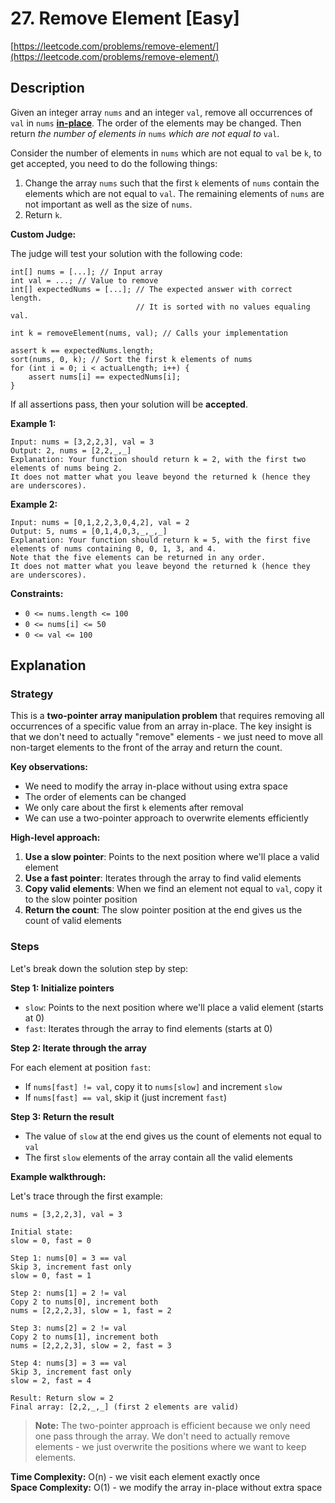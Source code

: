 # 27. Remove Element [Easy]

[https://leetcode.com/problems/remove-element/](https://leetcode.com/problems/remove-element/)

## Description

Given an integer array `nums` and an integer `val`, remove all occurrences of `val` in `nums` **[in-place](https://en.wikipedia.org/wiki/In-place_algorithm)**. The order of the elements may be changed. Then return *the number of elements in* `nums` *which are not equal to* `val`.

Consider the number of elements in `nums` which are not equal to `val` be `k`, to get accepted, you need to do the following things:

1. Change the array `nums` such that the first `k` elements of `nums` contain the elements which are not equal to `val`. The remaining elements of `nums` are not important as well as the size of `nums`.
2. Return `k`.

**Custom Judge:**

The judge will test your solution with the following code:

```raw
int[] nums = [...]; // Input array
int val = ...; // Value to remove
int[] expectedNums = [...]; // The expected answer with correct length.
                            // It is sorted with no values equaling val.

int k = removeElement(nums, val); // Calls your implementation

assert k == expectedNums.length;
sort(nums, 0, k); // Sort the first k elements of nums
for (int i = 0; i < actualLength; i++) {
    assert nums[i] == expectedNums[i];
}
```

If all assertions pass, then your solution will be **accepted**.

**Example 1:**

```raw
Input: nums = [3,2,2,3], val = 3
Output: 2, nums = [2,2,_,_]
Explanation: Your function should return k = 2, with the first two elements of nums being 2.
It does not matter what you leave beyond the returned k (hence they are underscores).
```

**Example 2:**

```raw
Input: nums = [0,1,2,2,3,0,4,2], val = 2
Output: 5, nums = [0,1,4,0,3,_,_,_]
Explanation: Your function should return k = 5, with the first five elements of nums containing 0, 0, 1, 3, and 4.
Note that the five elements can be returned in any order.
It does not matter what you leave beyond the returned k (hence they are underscores).
```

**Constraints:**

- `0 <= nums.length <= 100`
- `0 <= nums[i] <= 50`
- `0 <= val <= 100`

## Explanation

### Strategy

This is a **two-pointer array manipulation problem** that requires removing all occurrences of a specific value from an array in-place. The key insight is that we don't need to actually "remove" elements - we just need to move all non-target elements to the front of the array and return the count.

**Key observations:**
- We need to modify the array in-place without using extra space
- The order of elements can be changed
- We only care about the first `k` elements after removal
- We can use a two-pointer approach to overwrite elements efficiently

**High-level approach:**
1. **Use a slow pointer**: Points to the next position where we'll place a valid element
2. **Use a fast pointer**: Iterates through the array to find valid elements
3. **Copy valid elements**: When we find an element not equal to `val`, copy it to the slow pointer position
4. **Return the count**: The slow pointer position at the end gives us the count of valid elements

### Steps

Let's break down the solution step by step:

**Step 1: Initialize pointers**

- `slow`: Points to the next position where we'll place a valid element (starts at 0)
- `fast`: Iterates through the array to find elements (starts at 0)

**Step 2: Iterate through the array**

For each element at position `fast`:
- If `nums[fast] != val`, copy it to `nums[slow]` and increment `slow`
- If `nums[fast] == val`, skip it (just increment `fast`)

**Step 3: Return the result**

- The value of `slow` at the end gives us the count of elements not equal to `val`
- The first `slow` elements of the array contain all the valid elements

**Example walkthrough:**

Let's trace through the first example:

```raw
nums = [3,2,2,3], val = 3

Initial state:
slow = 0, fast = 0

Step 1: nums[0] = 3 == val
Skip 3, increment fast only
slow = 0, fast = 1

Step 2: nums[1] = 2 != val
Copy 2 to nums[0], increment both
nums = [2,2,2,3], slow = 1, fast = 2

Step 3: nums[2] = 2 != val
Copy 2 to nums[1], increment both
nums = [2,2,2,3], slow = 2, fast = 3

Step 4: nums[3] = 3 == val
Skip 3, increment fast only
slow = 2, fast = 4

Result: Return slow = 2
Final array: [2,2,_,_] (first 2 elements are valid)
```

> **Note:** The two-pointer approach is efficient because we only need one pass through the array. We don't need to actually remove elements - we just overwrite the positions where we want to keep elements.

**Time Complexity:** O(n) - we visit each element exactly once  
**Space Complexity:** O(1) - we modify the array in-place without extra space 